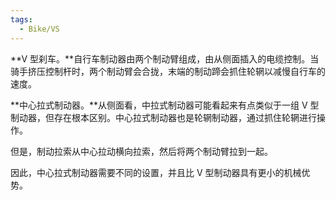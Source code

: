 ```yaml
---
tags:
  - Bike/VS
---
```


**V 型刹车。**自行车制动器由两个制动臂组成，由从侧面插入的电缆控制。当骑手挤压控制杆时，两个制动臂会合拢，末端的制动蹄会抓住轮辋以减慢自行车的速度。

**中心拉式制动器。**从侧面看，中拉式制动器可能看起来有点类似于一组 V 型制动器，但存在根本区别。中心拉式制动器也是轮辋制动器，通过抓住轮辋进行操作。

但是，制动拉索从中心拉动横向拉索，然后将两个制动臂拉到一起。

因此，中心拉式制动器需要不同的设置，并且比 V 型制动器具有更小的机械优势。